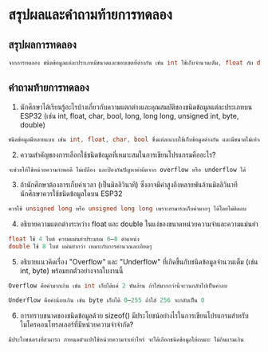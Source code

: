 # สรุปผลและคำถามท้ายการทดลอง

## สรุปผลการทดลอง
```c
จากการทดลอง ชนิดข้อมูลแต่ละประเภทมีขนาดและขอบเขตที่ต่างกัน เช่น int ใช้เก็บจำนวนเต็ม, float กับ double ใช้เก็บทศนิยม, char เก็บตัวอักษร, bool เก็บค่าจริง/เท็จ ได้เรียนรู้การใช้ sizeof() เพื่อดูว่าตัวแปรแต่ละชนิดใช้หน่วยความจำกี่ไบต์ และ เรื่อง overflow/underflow ที่อาจทำให้ค่าผิดเพี้ยนได้ถ้าเกินขอบเขต
```
## คำถามท้ายการทดลอง

1. นักศึกษาได้เรียนรู้อะไรบ้างเกี่ยวกับความแตกต่างและคุณสมบัติของชนิดข้อมูลแต่ละประเภทบน ESP32 (เช่น int, float, char, bool, long, long long, unsigned int, byte, double)
```c
ชนิดข้อมูลมีหลายแบบ เช่น int, float, char, bool ซึ่งแต่ละแบบใช้เก็บข้อมูลต่างกัน และมีขนาดไม่เท่ากัน ต้องเลือกให้เหมาะกับสิ่งที่ต้องเก็บ
```
2. ความสำคัญของการเลือกใช้ชนิดข้อมูลที่เหมาะสมในการเขียนโปรแกรมคืออะไร?
```c
จะช่วยให้ใช้หน่วยความจำพอดี ไม่เปลือง และป้องกันปัญหาค่าผิดจาก overflow หรือ underflow ได้
```
3. ถ้านักศึกษาต้องการเก็บค่าเวลา (เป็นมิลลิวินาที) ซึ่งอาจมีค่าสูงถึงหลายพันล้านมิลลิวินาที นักศึกษาควรใช้ชนิดข้อมูลใดบน ESP32
```c
ควรใช้ unsigned long หรือ unsigned long long เพราะสามารถเก็บค่ามากๆ ได้โดยไม่ติดลบ
```
4. อธิบายความแตกต่างระหว่าง float และ double ในแง่ของขนาดหน่วยความจำและความแม่นยำ
```c
float ใช้ 4 ไบต์ ความแม่นยำประมาณ 6–8 ตำแหน่ง
double ใช้ 8 ไบต์ แม่นยำกว่า เหมาะกับการคำนวณละเอียดๆ
```
5. อธิบายแนวคิดเรื่อง "Overflow" และ "Underflow" ที่เกิดขึ้นกับชนิดข้อมูลจำนวนเต็ม (เช่น int, byte) พร้อมยกตัวอย่างจากใบงานนี้
```c
Overflow คือค่ามากเกิน เช่น int เก็บได้แค่ 2 พันล้าน ถ้าใส่มากกว่านี้จะวนกลับไปเป็นค่าลบ

Underflow คือค่าน้อยเกิน เช่น byte เก็บได้ 0–255 ถ้าใส่ 256 จะกลับเป็น 0
```
6. การทราบขนาดของชนิดข้อมูลด้วย sizeof() มีประโยชน์อย่างไรในการเขียนโปรแกรมสำหรับไมโครคอนโทรลเลอร์ที่มีหน่วยความจำจำกัด?
```c
มีประโยชน์ตรงที่สามารถ กำหนดตัวแปรใช้หน่วยความจำเท่าไหร่ จะได้เลือกชนิดข้อมูลให้เหมาะ ไม่กินแรมเกิน
```
